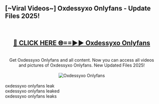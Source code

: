 <h2>[~Viral Videos~] Oxdessyxo Onlyfans - Update Files 2025!</h2>
<br>
<div align="center">
<h2><a href="https://betterlinks.top/A2PfLJ" rel="nofollow">🔴 CLICK HERE 🌐==►► Oxdessyxo Onlyfans</a></h2>
<br>
Get Oxdessyxo Onlyfans and all content. Now you can access all videos and pictures of Oxdessyxo Onlyfans. New Updated Files 2025!
<br>
<br>
<a href="https://betterlinks.top/A2PfLJ" rel="nofollow" data-target="animated-image.originalLink"><img src="https://i.ibb.co.com/WyWwxjT/player-gif2.gif" alt="Oxdessyxo Onlyfans" style="max-width: 100%; display: inline-block;" data-target="animated-image.originalImage"></a>
</div>
<br>
oxdessyxo onlyfans leak<br>
oxdessyxo onlyfans leaked<br>
oxdessyxo onlyfans leaks